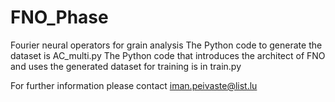 # FNO_Phase
Fourier neural operators for grain analysis
The Python code to generate the dataset is AC_multi.py
The Python code that introduces the architect of FNO and uses the generated dataset for training is in train.py

For further information please contact iman.peivaste@list.lu
